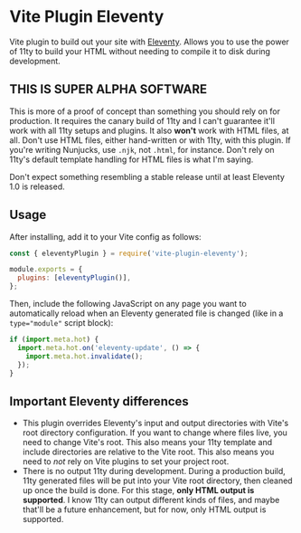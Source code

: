 # Vite Plugin Eleventy

Vite plugin to build out your site with [Eleventy](http://11ty.io/). Allows you to use the power of 11ty to build your HTML without needing to compile it to disk during development.

## THIS IS SUPER ALPHA SOFTWARE

This is more of a proof of concept than something you should rely on for production. It requires the canary build of 11ty and I can't guarantee it'll work with all 11ty setups and plugins. It also **won't** work with HTML files, at all. Don't use HTML files, either hand-written or with 11ty, with this plugin. If you're writing Nunjucks, use `.njk`, not `.html`, for instance. Don't rely on 11ty's default template handling for HTML files is what I'm saying.

Don't expect something resembling a stable release until at least Eleventy 1.0 is released.

## Usage

After installing, add it to your Vite config as follows:

```js
const { eleventyPlugin } = require('vite-plugin-eleventy');

module.exports = {
  plugins: [eleventyPlugin()],
};
```

Then, include the following JavaScript on any page you want to automatically reload when an Eleventy generated file is changed (like in a `type="module"` script block):

```js
if (import.meta.hot) {
  import.meta.hot.on('eleventy-update', () => {
    import.meta.hot.invalidate();
  });
}
```

## Important Eleventy differences

- This plugin overrides Eleventy's input and output directories with Vite's root directory configuration. If you want to change where files live, you need to change Vite's root. This also means your 11ty template and include directories are relative to the Vite root. This also means you need to _not_ rely on Vite plugins to set your project root.
- There is no output 11ty during development. During a production build, 11ty generated files will be put into your Vite root directory, then cleaned up once the build is done. For this stage, **only HTML output is supported**. I know 11ty can output different kinds of files, and maybe that'll be a future enhancement, but for now, only HTML output is supported.
